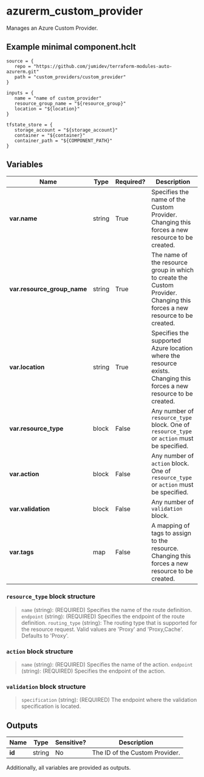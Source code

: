 # azurerm_custom_provider

Manages an Azure Custom Provider.

## Example minimal component.hclt

```hcl
source = {
   repo = "https://github.com/jumidev/terraform-modules-auto-azurerm.git" 
   path = "custom_providers/custom_provider" 
}

inputs = {
   name = "name of custom_provider" 
   resource_group_name = "${resource_group}" 
   location = "${location}" 
}

tfstate_store = {
   storage_account = "${storage_account}" 
   container = "${container}" 
   container_path = "${COMPONENT_PATH}" 
}

```

## Variables

| Name | Type | Required? |  Description |
| ---- | ---- | --------- |  ----------- |
| **var.name** | string | True | Specifies the name of the Custom Provider. Changing this forces a new resource to be created. | 
| **var.resource_group_name** | string | True | The name of the resource group in which to create the Custom Provider. Changing this forces a new resource to be created. | 
| **var.location** | string | True | Specifies the supported Azure location where the resource exists. Changing this forces a new resource to be created. | 
| **var.resource_type** | block | False | Any number of `resource_type` block. One of `resource_type` or `action` must be specified. | 
| **var.action** | block | False | Any number of `action` block. One of `resource_type` or `action` must be specified. | 
| **var.validation** | block | False | Any number of `validation` block. | 
| **var.tags** | map | False | A mapping of tags to assign to the resource. Changing this forces a new resource to be created. | 

### `resource_type` block structure

>`name` (string): (REQUIRED) Specifies the name of the route definition.
>`endpoint` (string): (REQUIRED) Specifies the endpoint of the route definition.
>`routing_type` (string): The routing type that is supported for the resource request. Valid values are 'Proxy' and 'Proxy,Cache'. Defaults to 'Proxy'.

### `action` block structure

>`name` (string): (REQUIRED) Specifies the name of the action.
>`endpoint` (string): (REQUIRED) Specifies the endpoint of the action.

### `validation` block structure

>`specification` (string): (REQUIRED) The endpoint where the validation specification is located.



## Outputs

| Name | Type | Sensitive? | Description |
| ---- | ---- | --------- | --------- |
| **id** | string | No  | The ID of the Custom Provider. | 

Additionally, all variables are provided as outputs.
